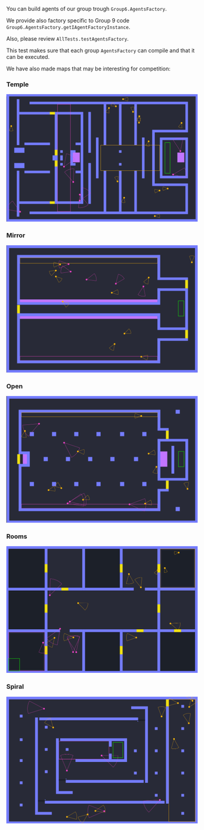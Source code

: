 You can build agents of our group trough `Group6.AgentsFactory`.

We provide also factory specific to Group 9 code `Group6.AgentsFactory.getIAgentFactoryInstance`.

Also, please review `AllTests.testAgentsFactory`. 

This test makes sure that each group `AgentsFactory` can compile and that it can be executed. 

We have also made maps that may be interesting for competition:

### Temple
![Temple](./maps/temple.png)

### Mirror
![Temple](./maps/mirror.png)

### Open
![Temple](./maps/open.png)

### Rooms
![Temple](./maps/rooms.png)

### Spiral
![Temple](./maps/spiral.png)